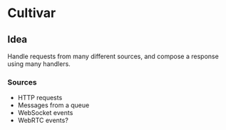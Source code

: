 # Cultivar

## Idea

Handle requests from many different sources, and compose a response using many handlers.

### Sources

- HTTP requests
- Messages from a queue
- WebSocket events
- WebRTC events?

